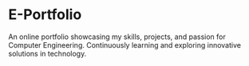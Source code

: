 # E-Portfolio
 An online portfolio showcasing my skills, projects, and passion for Computer Engineering. Continuously learning and exploring innovative solutions in technology.
